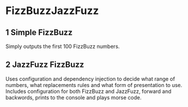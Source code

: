 # FizzBuzzJazzFuzz

## 1 Simple FizzBuzz
Simply outputs the first 100 FizzBuzz numbers.

## 2 JazzFuzz FizzBuzz
Uses configuration and dependency injection to decide what range of numbers, what replacements rules and what form of presentation to use. Includes configuration for both FizzBuzz and JazzFuzz, forward and backwords, prints to the console and plays morse code.
